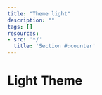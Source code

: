 ```yaml
---
title: "Theme light"
description: ""
tags: []
resources:
- src: '*/'
  title: 'Section #:counter'
---
```


# Light Theme

